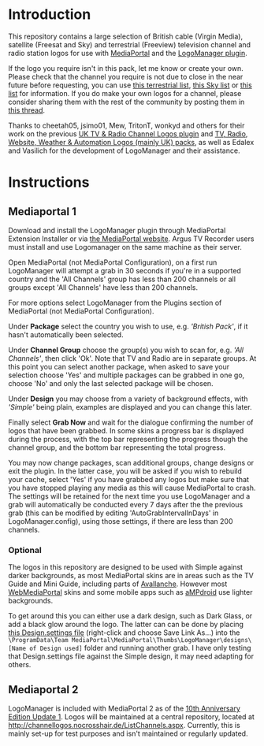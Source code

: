 # Introduction #
This repository contains a large selection of British cable (Virgin Media), satellite (Freesat and Sky) and terrestrial (Freeview) television channel and radio station logos for use with [MediaPortal](http://www.team-mediaportal.com/) and the [LogoManager plugin](http://www.team-mediaportal.com/extensions/utilities/logomanager).

If the logo you require isn't in this pack, let me know or create your own. Please check that the channel you require is not due to close in the near future before requesting, you can use [this terrestrial list](https://en.wikipedia.org/wiki/List_of_digital_terrestrial_television_channels_%28UK%29#Future_channels_and_events), [this Sky list](http://www.tvchannellists.com/List_of_Channels_on_Sky#Future_EPG_changes_TV) or [this list](http://www.tvchannellists.com/Forthcoming_changes_to_digital_platforms_%28UK_%26_Ireland%29) for information. If you do make your own logos for a channel, please consider sharing them with the rest of the community by posting them in [this thread](http://forum.team-mediaportal.com/threads/uk-tv-radio-logos.87737/).

Thanks to cheetah05, jsimo01, Mew, TritonT, wonkyd and others for their work on the previous [UK TV & Radio Channel Logos plugin](http://www.team-mediaportal.com/extensions/tv-channels/uk-tv-radio-channel-logos) and [TV, Radio, Website, Weather & Automation Logos (mainly UK) packs](http://forum.team-mediaportal.com/threads/tv-radio-website-weather-automation-logos-mainly-uk.26137/), as well as Edalex and Vasilich for the development of LogoManager and their assistance.

# Instructions #
## Mediaportal 1 ##
Download and install the LogoManager plugin through MediaPortal Extension Installer or via [the MediaPortal website](http://www.team-mediaportal.com/extensions/utilities/logomanager). Argus TV Recorder users must install and use Logomanager on the same machine as their server.

Open MediaPortal (not MediaPortal Configuration), on a first run LogoManager will attempt a grab in 30 seconds if you're in a supported country and the 'All Channels' group has less than 200 channels or all groups except 'All Channels' have less than 200 channels.

For more options select LogoManager from the Plugins section of MediaPortal (not MediaPortal Configuration).

Under **Package** select the country you wish to use, e.g. _'British Pack'_, if it hasn't automatically been selected.

Under **Channel Group** choose the group(s) you wish to scan for, e.g. _'All Channels'_, then click 'Ok'. Note that TV and Radio are in separate groups. At this point you can select another package, when asked to save your selection choose 'Yes' and multiple packages can be grabbed in one go, choose 'No' and only the last selected package will be chosen.

Under **Design** you may choose from a variety of background effects, with _'Simple'_ being plain, examples are displayed and you can change this later.

Finally select **Grab Now** and wait for the dialogue confirming the number of logos that have been grabbed. In some skins a progress bar is displayed during the process, with the top bar representing the progress though the channel group, and the bottom bar representing the total progress.

You may now change packages, scan additional groups, change designs or exit the plugin. In the latter case, you will be asked if you wish to rebuild your cache, select 'Yes' if you have grabbed any logos but make sure that you have stopped playing any media as this will cause MediaPortal to crash. The settings will be retained for the next time you use LogoManager and a grab will automatically be conducted every 7 days after the the previous grab (this can be modified by editing 'AutoGrabIntervalInDays' in LogoManager.config), using those settings, if there are less than 200 channels.

### Optional ###
The logos in this repository are designed to be used with Simple against darker backgrounds, as most MediaPortal skins are in areas such as the TV Guide and Mini Guide, including parts of [Avallanche](http://www.team-mediaportal.com/media/com_mtree/images/listings/o/2043.png). However most [WebMediaPortal](http://www.team-mediaportal.com/media/com_mtree/images/listings/o/1838.png) skins and some mobile apps such as [aMPdroid](http://forum.team-mediaportal.com/attachments/mobile-3-png.115337/) use lighter backgrounds.

To get around this you can either use a dark design, such as Dark Glass, or add a black glow around the logo. The latter can can be done by placing [this Design.settings file](https://mediaportal-uk-logos.googlecode.com/svn/trunk/Design.settings) (right-click and choose Save Link As...) into the `\ProgramData\Team MediaPortal\MediaPortal\Thumbs\LogoManager\designs\[Name of Design used]` folder and running another grab. I have only testing that Design.settings file against the Simple design, it may need adapting for others.

## Mediaportal 2 ##
LogoManager is included with MediaPortal 2 as of the [10th Anniversary Edition Update 1](http://www.team-mediaportal.com/news/mp2-10th-anniversary-update-1). Logos will be maintained at a central repository, located at http://channellogos.nocrosshair.de/ListChannels.aspx. Currently, this is mainly set-up for test purposes and isn't maintained or regularly updated.